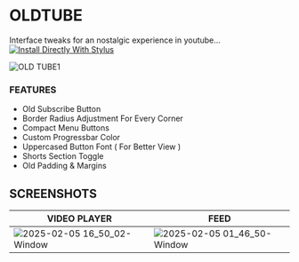 # OLDTUBE
Interface tweaks for an nostalgic experience in youtube... [![Install Directly With Stylus](https://img.shields.io/badge/Install%20directly%20with-Stylus-238b8b.svg)](https://raw.githubusercontent.com/aKqir24/OldTube/master/OldTube.user.css)

![OLD TUBE1](https://github.com/user-attachments/assets/0899b0cf-368c-4b7b-91c1-0a8e58d530f1)

### __**FEATURES**__
   - Old Subscribe Button
   - Border Radius Adjustment For Every Corner
   - Compact Menu Buttons
   - Custom Progressbar Color
   - Uppercased Button Font ( For Better View )
   - Shorts Section Toggle
   - Old Padding & Margins

## SCREENSHOTS
| **VIDEO PLAYER**                                                                                               | **FEED**                                                                                                       |
|----------------------------------------------------------------------------------------------------------------|----------------------------------------------------------------------------------------------------------------|
| ![2025-02-05 16_50_02-Window](https://github.com/user-attachments/assets/5dd1c26c-7188-40b4-b431-f7eda81b84b8) | ![2025-02-05 01_46_50-Window](https://github.com/user-attachments/assets/40315ed6-424c-4ffd-b73a-be0ebbdad87b) |

